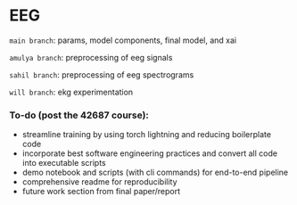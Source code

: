 # EEG

`main branch`: params, model components, final model, and xai

`amulya branch`: preprocessing of eeg signals

`sahil branch`: preprocessing of eeg spectrograms

`will branch`: ekg experimentation

### To-do (post the 42687 course): 
* streamline training by using torch lightning and reducing boilerplate code
* incorporate best software engineering practices and convert all code into executable scripts
* demo notebook and scripts (with cli commands) for end-to-end pipeline
* comprehensive readme for reproducibility
* future work section from final paper/report
